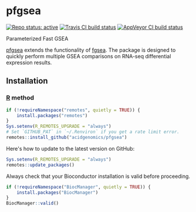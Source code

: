 # pfgsea

[![Repo status: active](https://www.repostatus.org/badges/latest/active.svg)](https://www.repostatus.org/#active)
[![Travis CI build status](https://travis-ci.com/acidgenomics/pfgsea.svg?branch=master)](https://travis-ci.com/acidgenomics/pfgsea)
[![AppVeyor CI build status](https://ci.appveyor.com/api/projects/status/fa5hpl1hbf4memee/branch/master?svg=true)](https://ci.appveyor.com/project/mjsteinbaugh/pfgsea/branch/master)

Parameterized Fast GSEA

[pfgsea][] extends the functionality of [fgsea][]. The package is designed to quickly perform multiple GSEA comparisons on RNA-seq differential expression results.

## Installation

### [R][] method

```r
if (!requireNamespace("remotes", quietly = TRUE)) {
    install.packages("remotes")
}
Sys.setenv(R_REMOTES_UPGRADE = "always")
# Set `GITHUB_PAT` in `~/.Renviron` if you get a rate limit error.
remotes::install_github("acidgenomics/pfgsea")
```

Here's how to update to the latest version on GitHub:

```r
Sys.setenv(R_REMOTES_UPGRADE = "always")
remotes::update_packages()
```

Always check that your Bioconductor installation is valid before proceeding.

```r
if (!requireNamespace("BiocManager", quietly = TRUE)) {
    install.packages("BiocManager")
}
BiocManager::valid()
```

[BiocManager]: https://cran.r-project.org/package=BiocManager
[Bioconductor]: https://bioconductor.org/
[fgsea]: https://bioconductor.org/packages/fgsea/
[pfgsea]: https://pfgsea.acidgenomics.com/
[R]: https://www.r-project.org
